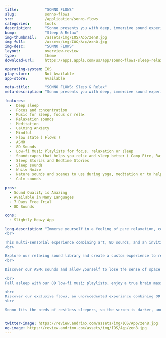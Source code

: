 ```yaml
---
title:            "SONNO FLOWS"
slug:             sonno-flows
src:              /application/sonno-flows
categories:       tools
description:      "Sonno presents you with deep, immersive sound experiences."
bump:             "Sleep & Relax"
img-thumbnail:    /assets/img/IOS/App/zen8.jpg
img-full:         /assets/img/IOS/App/zen8.jpg
img-desc:         "SONNO FLOWS"
layout:           overview-review
type:             theme
download-url:     https://apps.apple.com/us/app/sonno-flows-sleep-relax/id1484570125

operating-system: IOS
play-store:       Not Available
app-store:        Available

meta-title:       "SONNO FLOWS: Sleep & Relax"
meta-description: "Sonno presents you with deep, immersive sound experiences."

features:
  -  Deep sleep
  -  Focus and concentration
  -  Music for sleep, focus or relax
  -  Relaxation sounds
  -  Meditation
  -  Calming Anxiety
  -  Mindful
  -  Flow state ( Flows )
  -  ASMR
  -  8D Sounds
  -  Low-fi Music Playlists for focus, relaxation or sleep
  -  Soundscapes that helps you relax and sleep better ( Camp Fire, Rain, Waves, Forest, and Others)
  -  Sleep Stories and Bedtime Stories
  -  Sleep sounds
  -  White Noise
  -  Nature sounds and scenes to use during yoga, meditation or to help you sleep better
  -  Calm sounds
  
pros:
  - Sound Quality is Amazing
  - Available in Many Languages
  - 7 Days Free Trial 
  - 8D Sounds

cons:
  - Slightly Heavy App

long-description: "Immerse yourself in a feeling of pure relaxation, complete involvement, and enjoyment while entering a true flow state.
<br>

This multi-sensorial experience combining art, 8D sounds, and an inviting environment, is the first of its kind.
<br>

Explore our relaxing sound library and create a custom experience to relax, sleep, or improve focus.
<br>

Discover our ASMR sounds and allow yourself to lose the sense of space and time.

<br>
Fall asleep with our 8D low-fi music playlists, enjoy a true brain massage and wake up refreshed.

<br>
Discover our exclusive flows, an unprecedented experience combining 8D sounds in a story that transports you into an immersive atmosphere.
<br>

Sonno fits the needs of restless sleepers, so the screen is darker, and the buttons are easy to find. It's perfect whether you have trouble falling asleep or you wake up in the middle of the night."


twitter-image: https://review.andrimo.com/assets/img/IOS/App/zen8.jpg
og-image: https://review.andrimo.com/assets/img/IOS/App/zen8.jpg
---
```

